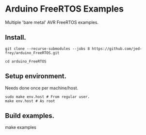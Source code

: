 # Arduino FreeRTOS Examples

Multiple 'bare metal' AVR FreeRTOS examples.

## Install.

    git clone --recurse-submodules --jobs 8 https://github.com/jed-frey/arduino_FreeRTOS.git

    cd arduino_FreeRTOS

## Setup environment.

Needs done once per machine/host.

    sudo make env.host # From regular user.
    make env.host # As root

## Build examples.

   make examples
